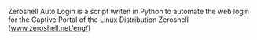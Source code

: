 Zeroshell Auto Login is a script writen in Python to automate the web login for the Captive Portal of the Linux Distribution Zeroshell (www.zeroshell.net/eng/)